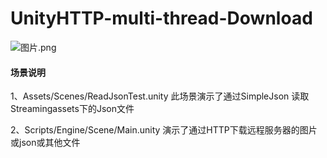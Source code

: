 # UnityHTTP-multi-thread-Download

![图片.png](https://i.loli.net/2021/03/23/DkogWlcrwd43qQV.png)

#### 场景说明

1、Assets/Scenes/ReadJsonTest.unity   此场景演示了通过SimpleJson 读取 Streamingassets下的Json文件

2、Scripts/Engine/Scene/Main.unity 演示了通过HTTP下载远程服务器的图片或json或其他文件